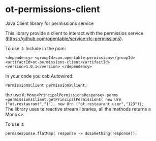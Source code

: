 # ot-permissions-client
Java Client library for permissions service

This library provide a client to interact with the permissios service (https://github.com/opentable/service-rlc-permissions).

To use it:
Include in the pom:

  `
      <dependency>
          <groupId>com.opentable.permissions</groupId>
          <artifactId>ot-permissions-client</artifactId>
          <version>1.0.1</version>
      </dependency>
  `
   
  In your code you cab Autowired:
  
  `PermissionsClient permissionsClient;`
  
  the use it:
  `Mono<PrincipalPermissionsResponse> perms =permissionsClient.getPrincipalPermissions(
                                          new Urn ("ot.restaurant","1"),
                                          new Urn ("ot.restaurant.user","123"));
   `                                     
  The library uses te reactive stream libraries, all the methods returns a Mono<>.
  
  To use it:
  
  `permsResponse.flatMap( response -> doSomething(response));`
  
  
  
